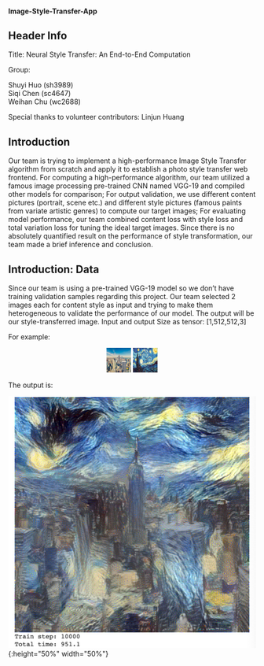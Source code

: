 #### Image-Style-Transfer-App  

## Header Info 
Title: Neural Style Transfer: An End-to-End Computation  

Group:  

Shuyi Huo (sh3989)  
Siqi Chen (sc4647)   
Weihan Chu (wc2688)  

Special thanks to volunteer contributors: Linjun Huang 


## Introduction 
Our team is trying to implement a high-performance Image Style Transfer algorithm from scratch and apply it to establish a photo style transfer web frontend. For computing a high-performance algorithm, our team utilized a famous image processing pre-trained CNN named VGG-19 and compiled other models for comparison; For output validation, we use different content pictures (portrait, scene etc.) and different style pictures (famous paints from variate artistic genres) to compute our target images; For evaluating model performance, our team combined content loss with style loss and total variation loss for tuning the ideal target images. Since there is no absolutely quantified result on the performance of style transformation, our team made a brief inference and conclusion.  


## Introduction: Data 
Since our team is using a pre-trained VGG-19 model so we don’t have training validation samples regarding this project.
Our team selected 2 images each for content style as input and trying to make them heterogeneous to validate the performance of our model.
The output will be our style-transferred image. Input and output Size as tensor: [1,512,512,3]  

For example:  

<p align="center">
  <img src="https://github.com/ShuyiHuo/Image-Style-Transfer-App/blob/main/image/NYC.jpg" width="50px" height="50px">
  <img src="https://github.com/ShuyiHuo/Image-Style-Transfer-App/blob/main/image/star.jpg" width="50px" height="50px">
</p>

The output is:  


![nyc_star_transfer](https://github.com/ShuyiHuo/Image-Style-Transfer-App/blob/main/image/nyc_star_transfer.jpg){:height="50%" width="50%"} 


